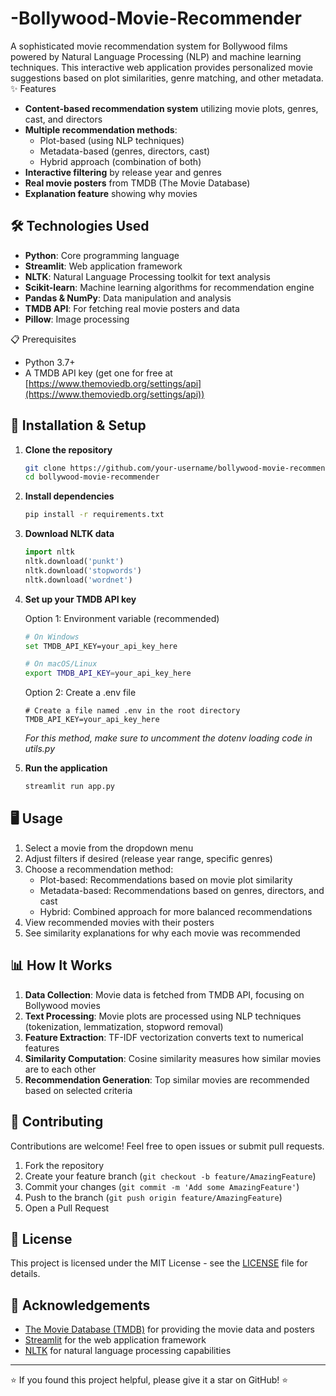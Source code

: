 # -Bollywood-Movie-Recommender
A sophisticated movie recommendation system for Bollywood films powered by Natural Language Processing (NLP) and machine learning techniques. This interactive web application provides personalized movie suggestions based on plot similarities, genre matching, and other metadata.
✨ Features

- **Content-based recommendation system** utilizing movie plots, genres, cast, and directors
- **Multiple recommendation methods**:
  - Plot-based (using NLP techniques)
  - Metadata-based (genres, directors, cast)
  - Hybrid approach (combination of both)
- **Interactive filtering** by release year and genres
- **Real movie posters** from TMDB (The Movie Database)
- **Explanation feature** showing why movies

## 🛠️ Technologies Used

- **Python**: Core programming language
- **Streamlit**: Web application framework
- **NLTK**: Natural Language Processing toolkit for text analysis
- **Scikit-learn**: Machine learning algorithms for recommendation engine
- **Pandas & NumPy**: Data manipulation and analysis
- **TMDB API**: For fetching real movie posters and data
- **Pillow**: Image processing

 📋 Prerequisites

- Python 3.7+
- A TMDB API key (get one for free at [https://www.themoviedb.org/settings/api](https://www.themoviedb.org/settings/api))

## 🔧 Installation & Setup

1. **Clone the repository**
   ```bash
   git clone https://github.com/your-username/bollywood-movie-recommender.git
   cd bollywood-movie-recommender
   ```

2. **Install dependencies**
   ```bash
   pip install -r requirements.txt
   ```

3. **Download NLTK data**
   ```python
   import nltk
   nltk.download('punkt')
   nltk.download('stopwords')
   nltk.download('wordnet')
   ```

4. **Set up your TMDB API key**
   
   Option 1: Environment variable (recommended)
   ```bash
   # On Windows
   set TMDB_API_KEY=your_api_key_here
   
   # On macOS/Linux
   export TMDB_API_KEY=your_api_key_here
   ```
   
   Option 2: Create a .env file
   ```
   # Create a file named .env in the root directory
   TMDB_API_KEY=your_api_key_here
   ```
   
   *For this method, make sure to uncomment the dotenv loading code in utils.py*

5. **Run the application**
   ```bash
   streamlit run app.py
   ```

## 🖥️ Usage

1. Select a movie from the dropdown menu
2. Adjust filters if desired (release year range, specific genres)
3. Choose a recommendation method:
   - Plot-based: Recommendations based on movie plot similarity
   - Metadata-based: Recommendations based on genres, directors, and cast
   - Hybrid: Combined approach for more balanced recommendations
4. View recommended movies with their posters
5. See similarity explanations for why each movie was recommended

## 📊 How It Works

1. **Data Collection**: Movie data is fetched from TMDB API, focusing on Bollywood movies
2. **Text Processing**: Movie plots are processed using NLP techniques (tokenization, lemmatization, stopword removal)
3. **Feature Extraction**: TF-IDF vectorization converts text to numerical features
4. **Similarity Computation**: Cosine similarity measures how similar movies are to each other
5. **Recommendation Generation**: Top similar movies are recommended based on selected criteria

## 🤝 Contributing

Contributions are welcome! Feel free to open issues or submit pull requests.

1. Fork the repository
2. Create your feature branch (`git checkout -b feature/AmazingFeature`)
3. Commit your changes (`git commit -m 'Add some AmazingFeature'`)
4. Push to the branch (`git push origin feature/AmazingFeature`)
5. Open a Pull Request

## 📄 License

This project is licensed under the MIT License - see the [LICENSE](LICENSE) file for details.

## 🙏 Acknowledgements

- [The Movie Database (TMDB)](https://www.themoviedb.org/) for providing the movie data and posters
- [Streamlit](https://streamlit.io/) for the web application framework
- [NLTK](https://www.nltk.org/) for natural language processing capabilities

---

⭐ If you found this project helpful, please give it a star on GitHub! ⭐
